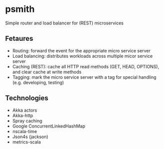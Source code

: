 # psmith
Simple router and load balancer for (REST) microservices

## Fetaures

* Routing: forward the event for the appropriate micro service server
* Load balancing: distributes workloads across multiple micor service server
* Caching (REST): cache all HTTP read methods (GET, HEAD, OPTIONS), and clear cache at write methods
* Tagging: mark the micro service server with a tag for special handling (e.g. developing, testing)

## Technologies

* Akka actors
* Akka-http
* Spray caching
* Google ConcurrentLinkedHashMap
* nscala-time
* Json4s (jackson)
* metrics-scala
